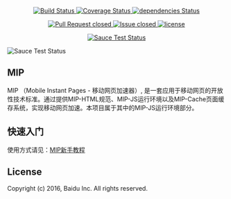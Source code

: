 <p align='center'>
	<a href='https://travis-ci.org/GeekFE/mip'>
		<img src='https://travis-ci.org/GeekFE/mip.svg?branch=master'  title='Build Status' alt='Build Status'>
	</a>
	<a href='https://coveralls.io/github/GeekFE/mip?branch=master'>
		<img src='https://coveralls.io/repos/github/GeekFE/mip/badge.svg?branch=master'  title='Coverage Status' alt='Coverage Status'>
	</a>
	<a href='https://david-dm.org/GeekFE/mip'>
		<img src='https://david-dm.org/GeekFE/mip/status.svg'  title='dependencies Status' alt='dependencies Status'>
	</a>
</p>
<p align='center'>
	<a href='http://issuestats.com/github/mipengine/mip'>
		<img src='http://issuestats.com/github/mipengine/mip/badge/pr'  title='Pull Request closed' alt='Pull Request closed'>
	</a>
	<a href='http://issuestats.com/github/mipengine/mip'>
		<img src='http://issuestats.com/github/mipengine/mip/badge/issue'  title='Issue closed' alt='Issue closed'>
	</a>
	<a href='https://github.com/mipengine/mip'>
		<img src='https://img.shields.io/github/license/mashape/apistatus.svg'  title='license' alt='license'>
	</a>
</p>
<p align='center'>
	<a href="https://saucelabs.com/u/smartfutureplayer?auth=9728ea81d03f2fabc14755d35f0dff35">
		<img src='https://saucelabs.com/browser-matrix/smartfutureplayer.svg?auth=9728ea81d03f2fabc14755d35f0dff35' title='Sauce Test Status' alt='Sauce Test Status'>
	</a>
</p>


![Sauce Test Status](https://saucelabs.com/browser-matrix/smartfutureplayer.svg?auth=9728ea81d03f2fabc14755d35f0dff35)

## MIP

MIP （Mobile Instant Pages - 移动网页加速器）, 是一套应用于移动网页的开放性技术标准。通过提供MIP-HTML规范、MIP-JS运行环境以及MIP-Cache页面缓存系统，实现移动网页加速。本项目属于其中的MIP-JS运行环境部分。

## 快速入门
使用方式请见：[MIP新手教程](https://www.mipengine.org/doc/00-mip-101.html)

## License

Copyright (c) 2016, Baidu Inc. All rights reserved.


